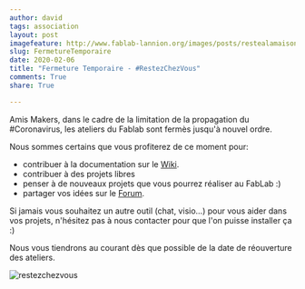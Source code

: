 ```yaml
---
author: david
tags: association
layout: post
imagefeature: http://www.fablab-lannion.org/images/posts/restealamaison.jpg
slug: FermetureTemporaire
date: 2020-02-06
title: "Fermeture Temporaire - #RestezChezVous"
comments: True
share: True

---
```


Amis Makers, dans le cadre de la limitation de la propagation du #Coronavirus,
les ateliers du Fablab sont fermès jusqu'à nouvel ordre.

Nous sommes certains que vous profiterez de ce moment pour:

- contribuer à la documentation sur le [Wiki](https://wiki.fablab-lannion.org/index.php).
- contribuer à des projets libres
- penser à de nouveaux projets que vous pourrez réaliser au FabLab :)
- partager vos idées sur le [Forum](https://forum.fablab-lannion.org/).

Si jamais vous souhaitez un autre outil (chat, visio...) pour vous aider dans vos projets, n'hésitez pas à nous contacter pour que l'on puisse installer ça :)

Nous vous tiendrons au courant dès que possible de la date de réouverture des ateliers.

![restezchezvous](http://www.fablab-lannion.org/images/posts/restealamaison.jpg)
